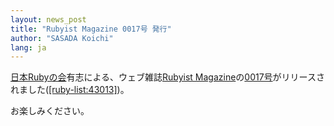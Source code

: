 ```yaml
---
layout: news_post
title: "Rubyist Magazine 0017号 発行"
author: "SASADA Koichi"
lang: ja
---
```


[日本Rubyの会][1]有志による、ウェブ雑誌[Rubyist
Magazine][2]の[0017号][3]がリリースされました([\[ruby-list:43013\]][4])。

お楽しみください。



[1]: http://jp.rubyist.net/
[2]: http://jp.rubyist.net/magazine/
[3]: http://jp.rubyist.net/magazine/?0017
[4]: http://blade.nagaokaut.ac.jp/cgi-bin/scat.rb/ruby/ruby-list/43013
